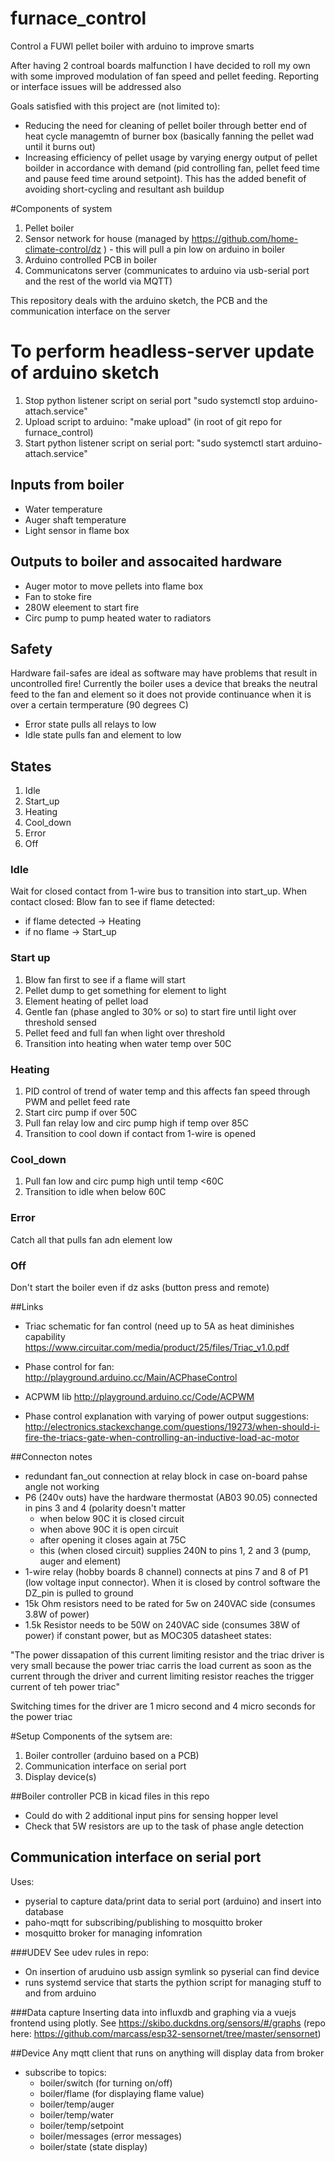 # furnace_control
Control a FUWI pellet boiler with arduino to improve smarts

After having 2 controal boards malfunction I have decided to roll my own with some improved modulation of fan speed and pellet feeding. Reporting or interface issues will be addressed also

Goals satisfied with this project are (not limited to):
* Reducing the need for cleaning of pellet boiler through better end of heat cycle managemtn of burner box (basically fanning the pellet wad until it burns out)
* Increasing efficiency of pellet usage by varying energy output of pellet boilder in accordance with demand (pid controlling fan, pellet feed time and pause feed time around setpoint). This has the added benefit of avoiding short-cycling and resultant ash buildup

#Components of system
1. Pellet boiler
2. Sensor network for house (managed by https://github.com/home-climate-control/dz ) - this will pull a pin low on arduino in boiler
3. Arduino controlled PCB in boiler
4. Communicatons server (communicates to arduino via usb-serial port and the rest of the world via MQTT)

This repository deals with the arduino sketch, the PCB and the communication interface on the server

# To perform headless-server update of arduino sketch
1. Stop python listener script on serial port "sudo systemctl stop arduino-attach.service"
2. Upload script to arduino: "make upload" (in root of git repo for furnace_control)
3. Start python listener script on serial port: "sudo systemctl start arduino-attach.service"

## Inputs from boiler
* Water temperature
* Auger shaft temperature
* Light sensor in flame box

## Outputs to boiler and assocaited hardware
* Auger motor to move pellets into flame box
* Fan to stoke fire
* 280W eleement to start fire
* Circ pump to pump heated water to radiators

## Safety
Hardware fail-safes are ideal as software may have problems that result in uncontrolled fire! Currently the boiler uses a device that breaks the neutral feed to the fan and element so it does not provide continuance when it is over a certain termperature (90 degrees C)
 * Error state pulls all relays to low
 * Idle state pulls fan and element to low

## States
1. Idle
2. Start_up
3. Heating
4. Cool_down
5. Error
6. Off

### Idle
 Wait for closed contact from 1-wire bus to transition into start_up. When contact closed: Blow fan to see if flame detected:
* if flame detected -> Heating
* if no flame -> Start_up

### Start up
1. Blow fan first to see if a flame will start
1. Pellet dump to get something for element to light
2. Element heating of pellet load
3. Gentle fan (phase angled to 30% or so) to start fire until light over threshold sensed
4. Pellet feed and full fan when light over threshold
5. Transition into heating when water temp over 50C

### Heating
1. PID control of trend of water temp and this affects fan speed through PWM and pellet feed rate
2. Start circ pump if over 50C
3. Pull fan relay low and circ pump high if temp over 85C
4. Transition to cool down if contact from 1-wire is opened

### Cool_down
1. Pull fan low and circ pump high until temp <60C
2. Transition to idle when below 60C

### Error
 Catch all that pulls fan adn element low


### Off
Don't start the boiler even if dz asks (button press and remote)

##Links
* Triac schematic for fan control (need up to 5A as heat diminishes capability
https://www.circuitar.com/media/product/25/files/Triac_v1.0.pdf

* Phase control for fan:
http://playground.arduino.cc/Main/ACPhaseControl
* ACPWM lib
http://playground.arduino.cc/Code/ACPWM
* Phase control explanation with varying of power output suggestions: http://electronics.stackexchange.com/questions/19273/when-should-i-fire-the-triacs-gate-when-controlling-an-inductive-load-ac-motor

##Connecton notes
* redundant fan_out connection at relay block in case on-board pahse angle not working
* P6 (240v outs) have the hardware thermostat (AB03 90.05) connected in pins 3 and 4 (polarity doesn't matter
  * when below 90C it is closed circuit
  * when above 90C it is open circuit
  * after opening it closes again at 75C
  * this (when closed circuit) supplies 240N to pins 1, 2 and 3 (pump, auger and element)
* 1-wire relay (hobby boards 8 channel) connects at pins 7 and 8 of P1 (low voltage input connector). When it is closed by control software the DZ_pin is pulled to ground
* 15k Ohm resistors need to be rated for 5w on 240VAC side (consumes 3.8W of power)
* 1.5k Resistor needs to be 50W on 240VAC side (consumes 38W of power) if constant power, but as MOC305 datasheet states:

"The power dissapation of this current limiting resistor and the triac driver is very small because the power triac carris the load current as soon as the current through the driver and current limiting resistor reaches the trigger current of teh power triac"

Switching times for the driver are 1 micro second and 4 micro seconds for the power triac

#Setup
Components of the sytsem are:
1. Boiler controller (arduino based on a PCB)
2. Communication interface on serial port
3. Display device(s)

##Boiler controller
PCB in kicad files in this repo
* Could do with 2 additional input pins for sensing hopper level
* Check that 5W resistors are up to the task of phase angle detection

## Communication interface on serial port
Uses:
* pyserial to capture data/print data to serial port (arduino) and insert into database
* paho-mqtt for subscribing/publishing to mosquitto broker
* mosquitto broker for managing infomration

###UDEV
See udev rules in repo:
* On insertion of aruduino usb assign symlink so pyserial can find device
* runs systemd service that starts the pythion script for managing stuff to and from arduino

###Data capture
Inserting data into influxdb and graphing via a vuejs frontend using plotly. See https://skibo.duckdns.org/sensors/#/graphs (repo here: https://github.com/marcass/esp32-sensornet/tree/master/sensornet)


##Device
Any mqtt client that runs on anything will display data from broker
* subscribe to topics:
  * boiler/switch (for turning on/off)
  * boiler/flame (for displaying flame value)
  * boiler/temp/auger
  * boiler/temp/water
  * boiler/temp/setpoint
  * boiler/messages (error messages)
  * boiler/state (state display)
